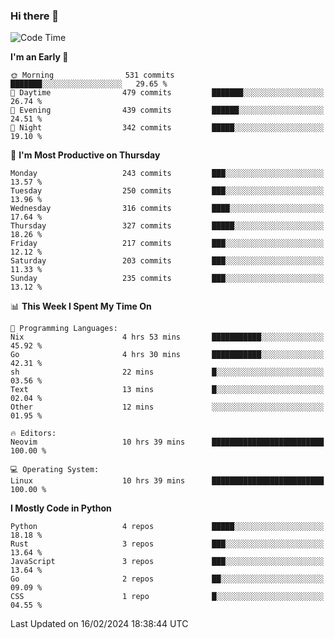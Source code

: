 ### Hi there 👋
<!--START_SECTION:waka-->
![Code Time](http://img.shields.io/badge/Code%20Time-258%20hrs%2057%20mins-blue)

**I'm an Early 🐤** 

```text
🌞 Morning                531 commits         ███████░░░░░░░░░░░░░░░░░░   29.65 % 
🌆 Daytime                479 commits         ███████░░░░░░░░░░░░░░░░░░   26.74 % 
🌃 Evening                439 commits         ██████░░░░░░░░░░░░░░░░░░░   24.51 % 
🌙 Night                  342 commits         █████░░░░░░░░░░░░░░░░░░░░   19.10 % 
```
📅 **I'm Most Productive on Thursday** 

```text
Monday                   243 commits         ███░░░░░░░░░░░░░░░░░░░░░░   13.57 % 
Tuesday                  250 commits         ███░░░░░░░░░░░░░░░░░░░░░░   13.96 % 
Wednesday                316 commits         ████░░░░░░░░░░░░░░░░░░░░░   17.64 % 
Thursday                 327 commits         █████░░░░░░░░░░░░░░░░░░░░   18.26 % 
Friday                   217 commits         ███░░░░░░░░░░░░░░░░░░░░░░   12.12 % 
Saturday                 203 commits         ███░░░░░░░░░░░░░░░░░░░░░░   11.33 % 
Sunday                   235 commits         ███░░░░░░░░░░░░░░░░░░░░░░   13.12 % 
```


📊 **This Week I Spent My Time On** 

```text
💬 Programming Languages: 
Nix                      4 hrs 53 mins       ███████████░░░░░░░░░░░░░░   45.92 % 
Go                       4 hrs 30 mins       ███████████░░░░░░░░░░░░░░   42.31 % 
sh                       22 mins             █░░░░░░░░░░░░░░░░░░░░░░░░   03.56 % 
Text                     13 mins             █░░░░░░░░░░░░░░░░░░░░░░░░   02.04 % 
Other                    12 mins             ░░░░░░░░░░░░░░░░░░░░░░░░░   01.95 % 

🔥 Editors: 
Neovim                   10 hrs 39 mins      █████████████████████████   100.00 % 

💻 Operating System: 
Linux                    10 hrs 39 mins      █████████████████████████   100.00 % 
```

**I Mostly Code in Python** 

```text
Python                   4 repos             █████░░░░░░░░░░░░░░░░░░░░   18.18 % 
Rust                     3 repos             ███░░░░░░░░░░░░░░░░░░░░░░   13.64 % 
JavaScript               3 repos             ███░░░░░░░░░░░░░░░░░░░░░░   13.64 % 
Go                       2 repos             ██░░░░░░░░░░░░░░░░░░░░░░░   09.09 % 
CSS                      1 repo              █░░░░░░░░░░░░░░░░░░░░░░░░   04.55 % 
```




 Last Updated on 16/02/2024 18:38:44 UTC
<!--END_SECTION:waka-->

<!--
**YoganshSharma/YoganshSharma** is a ✨ _special_ ✨ repository because its `README.md` (this file) appears on your GitHub profile.

Here are some ideas to get you started:

- 🔭 I’m currently working on ...
- 🌱 I’m currently learning ...
- 👯 I’m looking to collaborate on ...
- 🤔 I’m looking for help with ...
- 💬 Ask me about ...
- 📫 How to reach me: ...
- 😄 Pronouns: ...
- ⚡ Fun fact: ...
-->
